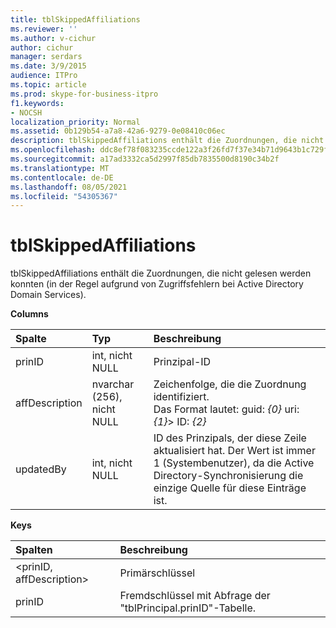 ```yaml
---
title: tblSkippedAffiliations
ms.reviewer: ''
ms.author: v-cichur
author: cichur
manager: serdars
ms.date: 3/9/2015
audience: ITPro
ms.topic: article
ms.prod: skype-for-business-itpro
f1.keywords:
- NOCSH
localization_priority: Normal
ms.assetid: 0b129b54-a7a8-42a6-9279-0e08410c06ec
description: tblSkippedAffiliations enthält die Zuordnungen, die nicht gelesen werden konnten (in der Regel aufgrund von Zugriffsfehlern bei Active Directory Domain Services).
ms.openlocfilehash: ddc8ef78f083235ccde122a3f26fd7f37e34b71d9643b1c729f802e3e080c413
ms.sourcegitcommit: a17ad3332ca5d2997f85db7835500d8190c34b2f
ms.translationtype: MT
ms.contentlocale: de-DE
ms.lasthandoff: 08/05/2021
ms.locfileid: "54305367"
---
```

# <a name="tblskippedaffiliations"></a>tblSkippedAffiliations
 
tblSkippedAffiliations enthält die Zuordnungen, die nicht gelesen werden konnten (in der Regel aufgrund von Zugriffsfehlern bei Active Directory Domain Services).
  
**Columns**

|**Spalte**|**Typ**|**Beschreibung**|
|:-----|:-----|:-----|
|prinID  <br/> |int, nicht NULL  <br/> |Prinzipal-ID  <br/> |
|affDescription  <br/> |nvarchar (256), nicht NULL  <br/> |Zeichenfolge, die die Zuordnung identifiziert.  <br/> Das Format lautet: guid:  _{0}_ uri: _{1}_> ID:  _{2}_ <br/> |
|updatedBy  <br/> |int, nicht NULL  <br/> |ID des Prinzipals, der diese Zeile aktualisiert hat. Der Wert ist immer 1 (Systembenutzer), da die Active Directory-Synchronisierung die einzige Quelle für diese Einträge ist.  <br/> |
   
**Keys**

|**Spalten**|**Beschreibung**|
|:-----|:-----|
|\<prinID, affDescription\>  <br/> |Primärschlüssel  <br/> |
|prinID  <br/> |Fremdschlüssel mit Abfrage der "tblPrincipal.prinID"-Tabelle.  <br/> |
   

